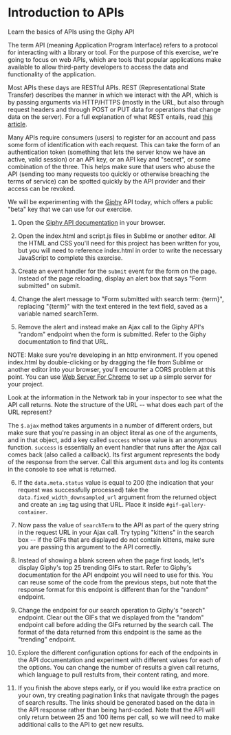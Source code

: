 # Introduction to APIs
Learn the basics of APIs using the Giphy API

The term API (meaning Application Program Interface) refers to a protocol for interacting with a library or tool. For the purpose of this exercise, we're going to focus on web APIs, which are tools that popular applications make available to allow third-party developers to access the data and functionality of the application.

Most APIs these days are RESTful APIs. REST (Representational State Transfer) describes the manner in which we interact with the API, which is by passing arguments via HTTP/HTTPS (mostly in the URL, but also through request headers and through POST or PUT data for operations that change data on the server). For a full explanation of what REST entails, read [this article](https://www.sitepoint.com/developers-rest-api/).

Many APIs require consumers (users) to register for an account and pass some form of identification with each request. This can take the form of an authentication token (something that lets the server know we have an active, valid session) or an API key, or an API key and "secret", or some combination of the three. This helps make sure that users who abuse the API (sending too many requests too quickly or otherwise breaching the terms of service) can be spotted quickly by the API provider and their access can be revoked.

We will be experimenting with the [Giphy](https://giphy.com/) API today, which offers a public "beta" key that we can use for our exercise.


1) Open the [Giphy API documentation](https://developers.giphy.com/docs/) in your browser.

2) Open the index.html and script.js files in Sublime or another editor. All the HTML and CSS you'll need for this project has been written for you, but you will need to reference index.html in order to write the necessary JavaScript to complete this exercise.

3) Create an event handler for the `submit` event for the form on the page. Instead of the page reloading, display an alert box that says "Form submitted" on submit.

4) Change the alert message to "Form submitted with search term: {term}", replacing "{term}" with the text entered in the text field, saved as a variable named searchTerm.

5) Remove the alert and instead make an Ajax call to the Giphy API's "random" endpoint when the form is submitted. Refer to the Giphy documentation to find that URL. 

NOTE: Make sure you're developing in an http environment. If you opened index.html by double-clicking or by dragging the file from Sublime or another editor into your browser, you'll encounter a CORS problem at this point. You can use [Web Server For Chrome](https://chrome.google.com/webstore/detail/web-server-for-chrome/ofhbbkphhbklhfoeikjpcbhemlocgigb?hl=en) to set up a simple server for your project.

Look at the information in the Network tab in your inspector to see what the API call returns. Note the structure of the URL -- what does each part of the URL represent?

The `$.ajax` method takes arguments in a number of different orders, but make sure that you're passing in an object literal as one of the arguments, and in that object, add a key called `success` whose value is an anonymous function. `success` is essentially an event handler that runs after the Ajax call comes back (also called a callback). Its first argument represents the body of the response from the server. Call this argument `data` and log its contents in the console to see what is returned.

6) If the `data.meta.status` value is equal to 200 (the indication that your request was successfully processed) take the `data.fixed_width_downsampled_url` argument from the returned object and create an `img` tag using that URL. Place it inside `#gif-gallery-container`.

7) Now pass the value of `searchTerm` to the API as part of the query string in the request URL in your Ajax call. Try typing "kittens" in the search box -- if the GIFs that are displayed do not contain kittens, make sure you are passing this argument to the API correctly.

8) Instead of showing a blank screen when the page first loads, let's display Giphy's top 25 trending GIFs to start. Refer to Giphy's documentation for the API endpoint you will need to use for this. You can reuse some of the code from the previous steps, but note that the response format for this endpoint is different than for the "random" endpoint.

9) Change the endpoint for our search operation to Giphy's "search" endpoint. Clear out the GIFs that we displayed from the "random" endpoint call before adding the GIFs returned by the search call. The format of the data returned from this endpoint is the same as the "trending" endpoint.

10) Explore the different configuration options for each of the endpoints in the API documentation and experiment with different values for each of the options. You can change the number of results a given call returns, which language to pull restults from, their content rating, and more.

11) If you finish the above steps early, or if you would like extra practice on your own, try creating pagination links that navigate through the pages of search results. The links should be generated based on the data in the API response rather than being hard-coded. Note that the API will only return between 25 and 100 items per call, so we will need to make additional calls to the API to get new results.